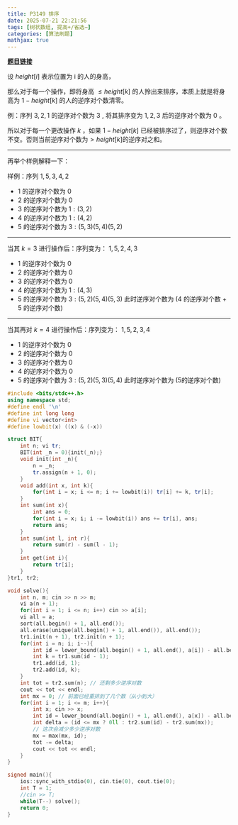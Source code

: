 ```yaml
---
title: P3149 排序
date: 2025-07-21 22:21:56
tags: [树状数组, 提高+/省选−]
categories: [算法刷题]
mathjax: true
---
```


**[题目链接](https://www.luogu.com.cn/problem/P3149)**

设 $height[i]$ 表示位置为 i 的人的身高，

那么对于每一个操作，即将身高 $\leq height[k]$ 的人拎出来排序，本质上就是将身高为 $1−height[k]$ 的人的逆序对个数清零。

例：序列 $3,2,1$ 的逆序对个数为 $3$ , 将其排序变为 $1,2,3$ 后的逆序对个数为 $0$ 。

所以对于每一个更改操作 $k$ ，如果 $1−height[k]$ 已经被排序过了，则逆序对个数不变。否则当前逆序对个数为$> height[k]$的逆序对之和。

---
再举个样例解释一下：

样例：序列 $1,5,3,4,2$

- $1$ 的逆序对个数为 $0$
- $2$ 的逆序对个数为 $0$
- $3$ 的逆序对个数为 $1:(3,2)$
- $4$ 的逆序对个数为 $1:(4,2)$
- $5$ 的逆序对个数为 $3:(5,3)(5,4)(5,2)$
---
当其 $k=3$ 进行操作后：序列变为： $1,5,2,4,3$
- $1$ 的逆序对个数为 $0$
- $2$ 的逆序对个数为 $0$
- $3$ 的逆序对个数为 $0$
- $4$ 的逆序对个数为 $1:(4,3)$
- $5$ 的逆序对个数为 $3:(5,2)(5,4)(5,3)$
此时逆序对个数为 ($4$ 的逆序对个数 + $5$ 的逆序对个数)
---
当其再对 $k=4$ 进行操作后：序列变为： $1,5,2,3,4$
- $1$ 的逆序对个数为 $0$
- $2$ 的逆序对个数为 $0$
- $3$ 的逆序对个数为 $0$
- $4$ 的逆序对个数为 $0$
- $5$ 的逆序对个数为 $3:(5,2)(5,3)(5,4)$
此时逆序对个数为 (5的逆序对个数)

```cpp
#include <bits/stdc++.h>
using namespace std;
#define endl '\n'
#define int long long
#define vi vector<int>
#define lowbit(x) ((x) & (-x))

struct BIT{
    int n; vi tr;
    BIT(int _n = 0){init(_n);}
    void init(int _n){
        n = _n;
        tr.assign(n + 1, 0);
    }
    void add(int x, int k){
        for(int i = x; i <= n; i += lowbit(i)) tr[i] += k, tr[i];
    }
    int sum(int x){
        int ans = 0;
        for(int i = x; i; i -= lowbit(i)) ans += tr[i], ans;
        return ans;
    }
    int sum(int l, int r){
        return sum(r) - sum(l - 1);
    }
    int get(int i){
        return tr[i];
    }
}tr1, tr2;

void solve(){
    int n, m; cin >> n >> m;
    vi a(n + 1);
    for(int i = 1; i <= n; i++) cin >> a[i];
    vi all = a;
    sort(all.begin() + 1, all.end());
    all.erase(unique(all.begin() + 1, all.end()), all.end());
    tr1.init(n + 1), tr2.init(n + 1);
    for(int i = n; i; i--){
        int id = lower_bound(all.begin() + 1, all.end(), a[i]) - all.begin();
        int k = tr1.sum(id - 1);
        tr1.add(id, 1);
        tr2.add(id, k);
    }
    int tot = tr2.sum(n); // 还剩多少逆序对数
    cout << tot << endl;
    int mx = 0; // 前面已经重排到了几个数（从小到大）
    for(int i = 1; i <= m; i++){
        int x; cin >> x;
        int id = lower_bound(all.begin() + 1, all.end(), a[x]) - all.begin();
        int delta = (id <= mx ? 0ll : tr2.sum(id) - tr2.sum(mx));
        // 这次会减少多少逆序对数
        mx = max(mx, id);
        tot -= delta;
        cout << tot << endl;
    }
}

signed main(){
    ios::sync_with_stdio(0), cin.tie(0), cout.tie(0);
    int T = 1;
    //cin >> T;
    while(T--) solve();
    return 0;
}
```
